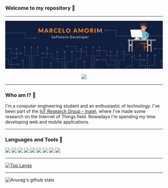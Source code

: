 ### Welcome to my repository 👋

---

<div align="center">
  <img src="/github-profile-header.png">
</div>

<p align="center">
  <a href="https://www.linkedin.com/in/marceloams/" target="_blank"> 
    <img src="https://image.flaticon.com/icons/png/32/174/174857.png">
  </a>
</p>

---

### Who am I? 🤔

I'm a computer engineering student and an enthusiastic of technology. I've been part of the [IoT Research Group - Inatel](https://www.inatel.br/iotgroup/), where I've made some research on the Internet of Things field. Nowadays I'm spending my time developing web and mobile applications.

---

### Languages and Tools 🧰

<img src="http://img.shields.io/badge/-Java-007396?style=flat&logo=java&logoColor=white"> <img src="http://img.shields.io/badge/-Dart-0175C2?style=flat&logo=Dart&logoColor=white"> <img src="https://img.shields.io/badge/-JavaScript-F7DF1E?style=flat&logo=javascript&logoColor=000000"> <img src="https://img.shields.io/badge/-Flutter-3a495d?style=flat&logo=flutter&logoColor=67b7f7"> <img src="https://img.shields.io/badge/-MySQL-F29111?style=flat&logo=mysql&logoColor=4479A1"> <img src="https://img.shields.io/badge/-Firebase-3a495d?style=flat&logo=Firebase&logoColor=FFCA28"> <img src="http://img.shields.io/badge/-VS%20Code-007ACC?style=flat&logo=visual%20studio%20code&logoColor=white"> <img src="http://img.shields.io/badge/-Android%20Studio-3DDC84?style=flat&logo=Android%20Studio&logoColor=black"> <img src="https://img.shields.io/badge/-Travis-B10000?style=flat&logo=Travis">

---

[![Top Langs](https://github-readme-stats.vercel.app/api/top-langs/?username=marceloams&layout=compact&langs_count=6&theme=flag-india&title_color=101E3F&text_color=F78620&hide_border=true)](https://github.com/anuraghazra/github-readme-stats) 

---

![Anurag's github stats](https://github-readme-stats.vercel.app/api?username=marceloams&show_icons=true&theme=flag-india&count_private=true&title_color=101E3F&icon_color=101E3F&text_color=F78620&hide=issues,stars&hide_border=true)
